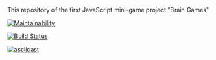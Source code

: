 This repository of the first JavaScript mini-game project "Brain Games"

[![Maintainability](https://api.codeclimate.com/v1/badges/a99a88d28ad37a79dbf6/maintainability)](https://codeclimate.com/github/codeclimate/codeclimate/maintainability)

[![Build Status](https://travis-ci.org/Sadneur/frontend-project-lvl1.svg?branch=master)](https://travis-ci.org/Sadneur/frontend-project-lvl1)

[![asciicast](https://asciinema.org/a/1PzgVubKFKw6ZnFMImpV5JOju.svg)](https://asciinema.org/a/1PzgVubKFKw6ZnFMImpV5JOju)
